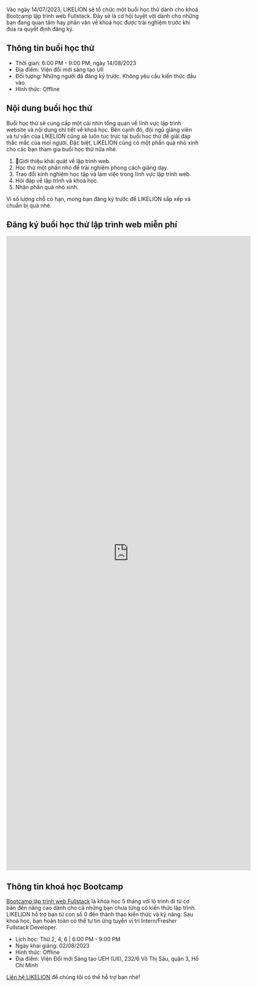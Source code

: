 
Vào ngày 14/07/2023, LIKELION sẽ tổ chức một buổi học thử dành cho khoá Bootcamp lập trình web Fullstack. Đây sẽ là cơ hội tuyệt vời dành cho những bạn đang quan tâm hay phân vân về khoá học được trải nghiệm trước khi đưa ra quyết định đăng ký. 

## Thông tin buổi học thử

- Thời gian: 6:00 PM - 9:00 PM, ngày 14/08/2023
- Địa điểm: Viện đổi mới sáng tạo UII 
- Đối tượng: Những người đã đăng ký trước. Không yêu cầu kiến thức đầu vào. 
- Hình thức: Offline 

## Nội dung buổi học thử
Buổi học thử sẽ cung cấp một cái nhìn tổng quan về lĩnh vực lập trình website và nội dung chi tiết về khoá học. Bên cạnh đó, đội ngũ giảng viên và tư vấn của LIKELION cũng sẽ luôn túc trực tại buổi học thử để giải đáp thắc mắc của mọi người. Đặc biệt, LIKELION cũng có một phần quà nhỏ xinh cho các bạn tham gia buổi học thử nữa nhé. 

1. Giới thiệu khái quát về lập trình web. 
2. Học thử một phần nhỏ để trải nghiệm phong cách giảng dạy. 
3. Trao đổi kinh nghiệm học tập và làm việc trong lĩnh vực lập trình web. 
4. Hỏi đáp về lập trình và khoá học.
5. Nhận phần quà nhỏ xinh. 

Vì số lượng chỗ có hạn, mong bạn đăng ký trước để LIKELION sắp xếp và chuẩn bị quà nhé. 

## Đăng ký buổi học thử lập trình web miễn phí 

<iframe src="https://docs.google.com/forms/d/e/1FAIpQLSc7y-Z2xTq8GYBDftcT_gPWRgIEsqXL-tCM4jUI8CNuhmBvHQ/viewform?embedded=true" width="640" height="1657" frameborder="0" marginheight="0" marginwidth="0">Loading…</iframe>

## Thông tin khoá học Bootcamp 
[Bootcamp lập trình web Fullstack](https://likelion-landing.vercel.app/courses/bootcamp-lap-trinh-web-fullstack) là khóa học 5 tháng với lộ trình đi từ cơ bản đến nâng cao dành cho cả những bạn chưa từng có kiến thức lập trình. LIKELION hỗ trợ bạn từ con số 0 đến thành thạo kiến thức và kỹ năng. Sau khoá học, bạn hoàn toàn có thể tự tin ứng tuyển vị trí Intern/Fresher Fullstack Developer. 

- Lịch học: Thứ 2, 4, 6 | 6:00 PM - 9:00 PM 
- Ngày khai giảng: 02/08/2023 
- Hình thức: Offline 
- Địa điểm: Viện Đổi mới Sáng tạo UEH (UII), 232/6 Võ Thị Sáu, quận 3, Hồ Chí Minh 

[Liên hệ LIKELION](https://likelion-landing.vercel.app/contact) để chúng tôi có thể hỗ trợ bạn nhé! 